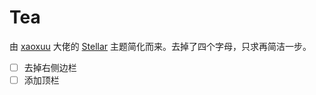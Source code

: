# Tea

由 [xaoxuu](https://github.com/xaoxuu) 大佬的 [Stellar](https://github.com/xaoxuu/hexo-theme-stellar) 主题简化而来。去掉了四个字母，只求再简洁一步。

- [ ] 去掉右侧边栏
- [ ] 添加顶栏
